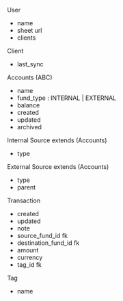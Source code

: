 User

- name
- sheet url
- clients

Client

- last_sync

Accounts (ABC)

- name
- fund_type : INTERNAL | EXTERNAL
- balance
- created
- updated
- archived

Internal Source extends (Accounts)

- type

External Source extends (Accounts)

- type
- parent

Transaction

- created
- updated
- note
- source_fund_id fk
- destination_fund_id fk
- amount
- currency
- tag_id fk

Tag

- name
